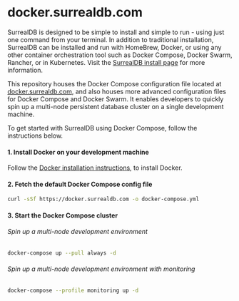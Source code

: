 # docker.surrealdb.com

SurrealDB is designed to be simple to install and simple to run - using just one command from your terminal. In addition to traditional installation, SurrealDB can be installed and run with HomeBrew, Docker, or using any other container orchestration tool such as Docker Compose, Docker Swarm, Rancher, or in Kubernetes. Visit the [SurrealDB install page](https://surrealdb.com/install) for more information.

This repository houses the Docker Compose configuration file located at [docker.surrealdb.com](https://docker.surrealdb.com), and also houses more advanced configuration files for Docker Compose and Docker Swarm. It enables developers to quickly spin up a multi-node persistent database cluster on a single development machine.

To get started with SurrealDB using Docker Compose, follow the instructions below.

#### 1. Install Docker on your development machine

Follow the [Docker installation instructions](https://docs.docker.com/get-docker/), to install Docker.
 
#### 2. Fetch the default Docker Compose config file

```bash
curl -sSf https://docker.surrealdb.com -o docker-compose.yml
```

#### 3. Start the Docker Compose cluster

###### Spin up a multi-node development environment

```bash
docker-compose up --pull always -d
```

###### Spin up a multi-node development environment with monitoring

```bash
docker-compose --profile monitoring up -d
```